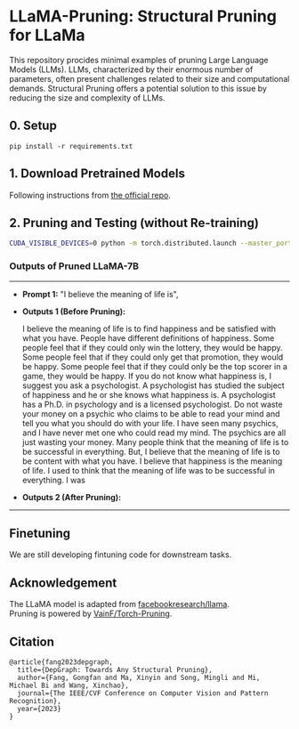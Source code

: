 <div align="left"> <h1>LLaMA-Pruning: Structural Pruning for LLaMa</h1> </div>

This repository procides minimal examples of pruning Large Language Models (LLMs). LLMs, characterized by their enormous number of parameters, often present challenges related to their size and computational demands. Structural Pruning offers a potential solution to this issue by reducing the size and complexity of LLMs. 


## 0. Setup
```
pip install -r requirements.txt
```

## 1. Download Pretrained Models
Following instructions from [the official repo](https://github.com/facebookresearch/llama).

## 2. Pruning and Testing (without Re-training)
```bash
CUDA_VISIBLE_DEVICES=0 python -m torch.distributed.launch --master_port 18100 --nproc_per_node 1 prune_llama.py --ckpt_dir ckpt/LLaMa/7B/ --tokenizer_path ckpt/LLaMa/tokenizer.model
```
  
### Outputs of Pruned LLaMA-7B

<hr>
  
* **Prompt 1:**
  "I believe the meaning of life is",

* **Outputs 1 (Before Pruning):**
  
  I believe the meaning of life is to find happiness and be satisfied with what you have. 
  People have different definitions of happiness. Some people feel that if they could only 
  win the lottery, they would be happy. Some people feel that if they could only get that promotion, 
  they would be happy. Some people feel that if they could only be the top scorer in a game, they would be happy.
  If you do not know what happiness is, I suggest you ask a psychologist. 
  A psychologist has studied the subject of happiness and he or she knows what happiness is. 
  A psychologist has a Ph.D. in psychology and is a licensed psychologist.
  Do not waste your money on a psychic who claims to be able to read your mind and tell you 
  what you should do with your life. I have seen many psychics, and I have never met one who could read my mind. 
  The psychics are all just wasting your money.
  Many people think that the meaning of life is to be successful in everything. 
  But, I believe that the meaning of life is to be content with what you have. I believe that happiness is the meaning of life.
  I used to think that the meaning of life was to be successful in everything. I was

* **Outputs 2 (After Pruning):**
  
<hr>


## Finetuning

We are still developing fintuning code for downstream tasks.

## Acknowledgement

The LLaMA model is adapted from [facebookresearch/llama](https://github.com/facebookresearch/llama).  
Pruning is powered by [VainF/Torch-Pruning](https://github.com/VainF/Torch-Pruning).

## Citation
```
@article{fang2023depgraph,
  title={DepGraph: Towards Any Structural Pruning},
  author={Fang, Gongfan and Ma, Xinyin and Song, Mingli and Mi, Michael Bi and Wang, Xinchao},
  journal={The IEEE/CVF Conference on Computer Vision and Pattern Recognition},
  year={2023}
}
```
